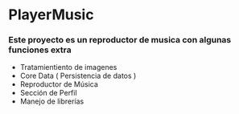 # PlayerMusic


### Este proyecto es un reproductor de musica con algunas funciones extra



- Tratamientiento de imagenes 
- Core Data ( Persistencia de datos )
- Reproductor de Música 
- Sección de Perfil 
- Manejo de librerías 
